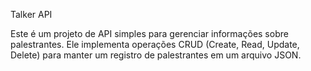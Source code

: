 Talker API

Este é um projeto de API simples para gerenciar informações sobre palestrantes. Ele implementa operações CRUD (Create, Read, Update, Delete) para manter um registro de palestrantes em um arquivo JSON.


